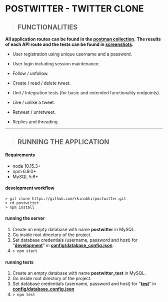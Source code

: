 # POSTWITTER - TWITTER CLONE

> ## FUNCTIONALITIES

**All application routes can be found in the [postman collection](https://github.com/rkinabhi/postwitter/blob/master/postwitter.postman_collection.json).**
**The results of each API route and the tests can be found in [screenshots](https://github.com/rkinabhi/postwitter/tree/master/screenshots).**

- User registration using unique username and a password.
- User login including session maintenance.

- Follow / unfollow.
- Create / read / delete tweet.
- Unit / Integration tests (for basic and extended functionality endpoints).

- Like / unlike a tweet.
- Retweet / unretweet.
- Replies and threading.

---

> ## RUNNING THE APPLICATION

#### Requirements

- node 10.15.3+
- npm 6.9.0+
- MySQL 5.6+

#### development workflow

```
> git clone https://github.com/rkinabhi/postwitter.git
> cd postwitter
> npm install
```

#### running the server

1. Create an empty database with name **postwitter** in MySQL.
2. Go inside root directory of the project.
3. Set database credentials (username, password and host) for "**[development](https://github.com/rkinabhi/postwitter/blob/master/config/database_config.json#L2)**" in **[config/database_config.json](https://github.com/rkinabhi/postwitter/blob/master/config/database_config.json)**.
4. `> npm start`

#### running tests

1. Create an empty database with name **postwitter_test** in MySQL.
2. Go inside root directory of the project.
3. Set database credentials (username, password and host) for "**[test](https://github.com/rkinabhi/postwitter/blob/master/config/database_config.json#L10)**" in **[config/database_config.json](https://github.com/rkinabhi/postwitter/blob/master/config/database_config.json)**
4. `> npm test`
